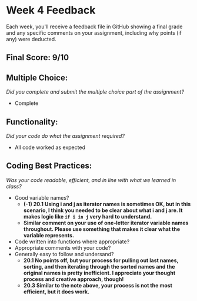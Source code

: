 # Week 4 Feedback
Each week, you'll receive a feedback file in GitHub showing a final grade and any specific comments on your assignment, including why points (if any) were deducted.


## Final Score: 9/10

## Multiple Choice:
_Did you complete and submit the multiple choice part of the assignment?_
* Complete

## Functionality: 
_Did your code do what the assignment required?_
* All code worked as expected

## Coding Best Practices:
_Was your code readable, efficient, and in line with what we learned in class?_
* Good variable names?
  * **(-1) 20.1 Using i and j as iterator names is sometimes OK, but in this scenario, I think you needed to be clear about what i and j are.  It makes logic like `if i in j` very hard to understand.**
  * **Similar comment on your use of one-letter iterator variable names throughout.  Please use something that makes it clear what the variable represents.**
* Code written into functions where appropriate?
* Appropriate comments with your code?
* Generally easy to follow and undersand?
  * **20.1 No points off, but your process for pulling out last names, sorting, and then iterating through the sorted names and the original names is pretty inefficient.  I appreciate your thought process and creative approach, though!**
  * **20.3 Similar to the note above, your process is not the most efficient, but it does work.**

